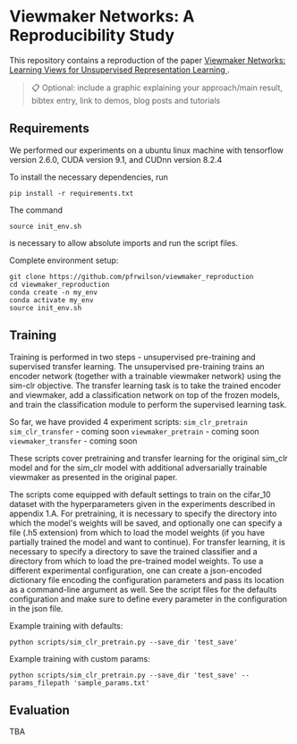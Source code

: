 # Viewmaker Networks: A Reproducibility Study

This repository contains a reproduction of the paper [Viewmaker Networks: Learning Views for Unsupervised Representation Learning ](https://arxiv.org/abs/2010.07432). 

>📋  Optional: include a graphic explaining your approach/main result, bibtex entry, link to demos, blog posts and tutorials

## Requirements

We performed our experiments on a ubuntu linux machine with tensorflow version 2.6.0, CUDA version 9.1, and CUDnn version 8.2.4

To install the necessary dependencies, run 
```
pip install -r requirements.txt
```

The command
```
source init_env.sh
```
is necessary to allow absolute imports and run the script files. 

Complete environment setup:
```setup
git clone https://github.com/pfrwilson/viewmaker_reproduction
cd viewmaker_reproduction
conda create -n my_env
conda activate my_env
source init_env.sh
```


## Training

Training is performed in two steps - unsupervised pre-training and supervised transfer learning. The unsupervised pre-training trains an encoder network (together with a trainable viewmaker network) using the sim-clr objective. The transfer learning task is to take the trained encoder and viewmaker, add a classification network on top of the frozen models, and train the classification module to perform the supervised learning task. 

So far, we have provided 4 experiment scripts:
    `sim_clr_pretrain`
    `sim_clr_transfer` - coming soon
    `viewmaker_pretrain` - coming soon
    `viewmaker_transfer` - coming soon

These scripts cover pretraining and transfer learning for the original sim_clr model and for the sim_clr model with additional adversarially trainable viewmaker as presented in the original paper. 

The scripts come equipped with default settings to train on the cifar_10 dataset with the hyperparameters given in the experiments described in appendix 1.A. For pretraining, it is necessary to specify the directory into which the model's weights will be saved, and optionally one can specify a file (.h5 extension) from which to load the model weights (if you have partially trained the model and want to continue). For transfer learning, it is necessary to specify a directory to save the trained classifier and a directory from which to load the pre-trained model weights. To use a different experimental configuration, one can create a json-encoded dictionary file encoding the configuration parameters and pass its location as a command-line argument as well. See the script files for the defaults configuration and make sure to define every parameter in the configuration in the json file.

Example training with defaults:
```
python scripts/sim_clr_pretrain.py --save_dir 'test_save' 
```
Example training with custom params:
``` 
python scripts/sim_clr_pretrain.py --save_dir 'test_save' --params_filepath 'sample_params.txt'
```

## Evaluation

TBA